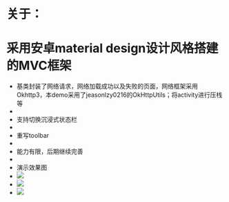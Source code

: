 
# 关于：

# 采用安卓material design设计风格搭建的MVC框架 #
- 基类封装了网络请求，网络加载成功以及失败的页面，网络框架采用Okhttp3，本demo采用了jeasonlzy0216的OkHttpUtils；将activity进行压栈等
- 
- 支持切换沉浸式状态栏
- 
- 重写toolbar
- 
- 能力有限，后期继续完善
- 
- 演示效果图
- ![](https://github.com/leon2017/AndroidFrameDemo/blob/master/%E6%BC%94%E7%A4%BA%E5%9B%BE%E7%89%871.png)
- ![](https://github.com/leon2017/AndroidFrameDemo/blob/master/%E6%BC%94%E7%A4%BA%E5%9B%BE%E7%89%872.png)
- ![](https://github.com/leon2017/AndroidFrameDemo/blob/master/%E6%BC%94%E7%A4%BA%E5%9B%BE%E7%89%873.png)
